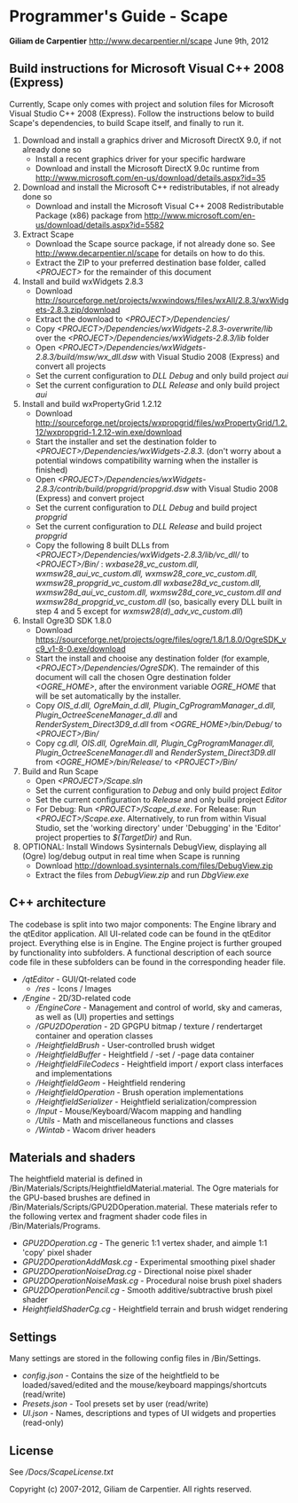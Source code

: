 # Programmer's Guide - Scape

**Giliam de Carpentier**
<http://www.decarpentier.nl/scape>
June 9th, 2012

## Build instructions for Microsoft Visual C++ 2008 (Express)

Currently, Scape only comes with project and solution files for
Microsoft Visual Studio C++ 2008 (Express). Follow the instructions
below to build Scape's dependencies, to build Scape itself, and finally
to run it.

1.  Download and install a graphics driver and Microsoft DirectX 9.0, if
    not already done so
      - Install a recent graphics driver for your specific hardware
      - Download and install the Microsoft DirectX 9.0c runtime from
        <http://www.microsoft.com/en-us/download/details.aspx?id=35>
2.  Download and install the Microsoft C++ redistributables, if not
    already done so
      - Download and install the Microsoft Visual C++ 2008
        Redistributable Package (x86) package from
        <http://www.microsoft.com/en-us/download/details.aspx?id=5582>
3.  Extract Scape
      - Download the Scape source package, if not already done so. See
        <http://www.decarpentier.nl/scape> for details on how to do
        this.
      - Extract the ZIP to your preferred destination base folder,
        called *\<PROJECT\>* for the remainder of this document
4.  Install and build wxWidgets 2.8.3
      - Download
        <http://sourceforge.net/projects/wxwindows/files/wxAll/2.8.3/wxWidgets-2.8.3.zip/download>
      - Extract the download to *\<PROJECT\>/Dependencies/*
      - Copy *\<PROJECT\>/Dependencies/wxWidgets-2.8.3-overwrite/lib*
        over the *\<PROJECT\>/Dependencies/wxWidgets-2.8.3/lib* folder
      - Open
        *\<PROJECT\>/Dependencies/wxWidgets-2.8.3/build/msw/wx\_dll.dsw*
        with Visual Studio 2008 (Express) and convert all projects
      - Set the current configuration to *DLL Debug* and only build
        project *aui*
      - Set the current configuration to *DLL Release* and only build
        project *aui*
5.  Install and build wxPropertyGrid 1.2.12
      - Download
        <http://sourceforge.net/projects/wxpropgrid/files/wxPropertyGrid/1.2.12/wxpropgrid-1.2.12-win.exe/download>
      - Start the installer and set the destination folder to
        *\<PROJECT\>/Dependencies/wxWidgets-2.8.3*. (don't worry about a
        potential windows compatibility warning when the installer is
        finished)
      - Open
        *\<PROJECT\>/Dependencies/wxWidgets-2.8.3/contrib/build/propgrid/propgrid.dsw*
        with Visual Studio 2008 (Express) and convert project
      - Set the current configuration to *DLL Debug* and build project
        *propgrid*
      - Set the current configuration to *DLL Release* and build project
        *propgrid*
      - Copy the following 8 built DLLs from
        *\<PROJECT\>/Dependencies/wxWidgets-2.8.3/lib/vc\_dll/* to
        *\<PROJECT\>/Bin/* : *wxbase28\_vc\_custom.dll,
        wxmsw28\_aui\_vc\_custom.dll, wxmsw28\_core\_vc\_custom.dll,
        wxmsw28\_propgrid\_vc\_custom.dll wxbase28d\_vc\_custom.dll,
        wxmsw28d\_aui\_vc\_custom.dll, wxmsw28d\_core\_vc\_custom.dll
        and wxmsw28d\_propgrid\_vc\_custom.dll* (so, basically every DLL
        built in step 4 and 5 except for
        *wxmsw28(d)\_adv\_vc\_custom.dll*)
6.  Install Ogre3D SDK 1.8.0
      - Download
        <https://sourceforge.net/projects/ogre/files/ogre/1.8/1.8.0/OgreSDK_vc9_v1-8-0.exe/download>
      - Start the install and chooise any destination folder (for
        example, *\<PROJECT\>/Dependencies/OgreSDK*). The remainder of
        this document will call the chosen Ogre destination folder
        *\<OGRE\_HOME\>*, after the environment variable *OGRE\_HOME*
        that will be set automatically by the installer.
      - Copy *OIS\_d.dll, OgreMain\_d.dll,
        Plugin\_CgProgramManager\_d.dll,
        Plugin\_OctreeSceneManager\_d.dll* and
        *RenderSystem\_Direct3D9\_d.dll* from
        *\<OGRE\_HOME\>/bin/Debug/* to *\<PROJECT\>/Bin/*
      - Copy *cg.dll, OIS.dll, OgreMain.dll,
        Plugin\_CgProgramManager.dll, Plugin\_OctreeSceneManager.dll*
        and *RenderSystem\_Direct3D9.dll* from
        *\<OGRE\_HOME\>/bin/Release/* to *\<PROJECT\>/Bin/*
7.  Build and Run Scape
      - Open *\<PROJECT\>/Scape.sln*
      - Set the current configuration to *Debug* and only build project
        *Editor*
      - Set the current configuration to *Release* and only build
        project *Editor*
      - For Debug: Run *\<PROJECT\>/Scape\_d.exe*. For Release: Run
        *\<PROJECT\>/Scape.exe*. Alternatively, to run from within
        Visual Studio, set the 'working directory' under 'Debugging' in
        the 'Editor' project properties to *$(TargetDir)* and Run.
8.  OPTIONAL: Install Windows Sysinternals DebugView, displaying all
    (Ogre) log/debug output in real time when Scape is running
      - Download <http://download.sysinternals.com/files/DebugView.zip>
      - Extract the files from *DebugView.zip* and run *DbgView.exe*

## C++ architecture

The codebase is split into two major components: The Engine library and
the qtEditor application. All UI-related code can be found in the
qtEditor project. Everything else is in Engine. The Engine project is
further grouped by functionality into subfolders. A functional
description of each source code file in these subfolders can be found in
the corresponding header file.

  - */qtEditor* - GUI/Qt-related code
      - */res* - Icons / Images
  - */Engine* - 2D/3D-related code
      - */EngineCore* - Management and control of world, sky and
        cameras, as well as (UI) properties and settings
      - */GPU2DOperation* - 2D GPGPU bitmap / texture / rendertarget
        container and operation classes
      - */HeightfieldBrush* - User-controlled brush widget
      - */HeightfieldBuffer* - Heightfield / -set / -page data container
      - */HeightfieldFileCodecs* - Heightfield import / export class
        interfaces and implementations
      - */HeightfieldGeom* - Heightfield rendering
      - */HeightfieldOperation* - Brush operation implementations
      - */HeightfieldSerializer* - Heightfield serialization/compression
      - */Input* - Mouse/Keyboard/Wacom mapping and handling
      - */Utils* - Math and miscellaneous functions and classes
      - */Wintab* - Wacom driver headers

## Materials and shaders

The heightfield material is defined in
/Bin/Materials/Scripts/HeightfieldMaterial.material. The Ogre materials
for the GPU-based brushes are defined in
/Bin/Materials/Scripts/GPU2DOperation.material. These materials refer to
the following vertex and fragment shader code files in
/Bin/Materials/Programs.

  - *GPU2DOperation.cg* - The generic 1:1 vertex shader, and aimple 1:1
    'copy' pixel shader
  - *GPU2DOperationAddMask.cg* - Experimental smoothing pixel shader
  - *GPU2DOperationNoiseDrag.cg* - Directional noise pixel shader
  - *GPU2DOperationNoiseMask.cg* - Procedural noise brush pixel shaders
  - *GPU2DOperationPencil.cg* - Smooth additive/subtractive brush pixel
    shader
  - *HeightfieldShaderCg.cg* - Heightfield terrain and brush widget
    rendering

## Settings

Many settings are stored in the following config files in /Bin/Settings.

  - *config.json* - Contains the size of the heightfield to be
    loaded/saved/edited and the mouse/keyboard mappings/shortcuts
    (read/write)
  - *Presets.json* - Tool presets set by user (read/write)
  - *UI.json* - Names, descriptions and types of UI widgets and
    properties (read-only)

## License

See */Docs/ScapeLicense.txt*

Copyright (c) 2007-2012, Giliam de Carpentier. All rights reserved.
